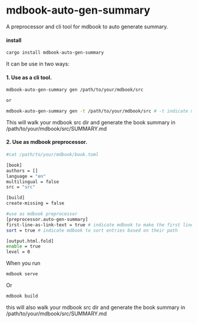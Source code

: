 # mdbook-auto-gen-summary

A preprocessor and cli tool for mdbook to auto generate summary.

#### install

```bash
cargo install mdbook-auto-gen-summary
```

It can be use in two ways:

#### 1. Use as a cli tool.

```bash
mdbook-auto-gen-summary gen /path/to/your/mdbook/src

or

mdbook-auto-gen-summary gen -t /path/to/your/mdbook/src # -t indicate mdbook to make the first line(default the file name) of markdown file as the link text in SUMMARY.md 
```

This will walk your mdbook src dir and generate the book summary in /path/to/your/mdbook/src/SUMMARY.md

#### 2. Use as mdbook preprocessor.

```bash
#cat /path/to/your/mdbook/book.toml

[book]
authors = []
language = "en"
multilingual = false
src = "src"

[build]
create-missing = false

#use as mdbook preprocessor
[preprocessor.auto-gen-summary]
first-line-as-link-text = true # indicate mdbook to make the first line(default the file name) of markdown file as the link text in SUMMARY.md 
sort = true # indicate mdbook to sort entries based on their path

[output.html.fold]
enable = true
level = 0

```

When you run 
```bash
mdbook serve
```
Or
```bash
mdbook build
```
this will also walk your mdbook src dir and generate the book summary in /path/to/your/mdbook/src/SUMMARY.md



